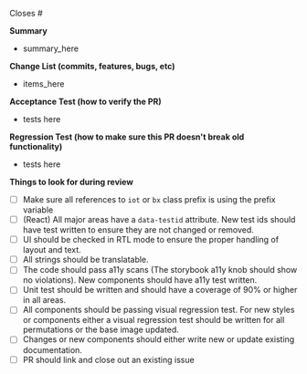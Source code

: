 Closes #

**Summary**

- summary_here

**Change List (commits, features, bugs, etc)**

- items_here

**Acceptance Test (how to verify the PR)**

- tests here

**Regression Test (how to make sure this PR doesn't break old functionality)**

- tests here

<!-- For reviewers: do not remove -->

**Things to look for during review**

- [ ] Make sure all references to `iot` or `bx` class prefix is using the prefix variable
- [ ] (React) All major areas have a `data-testid` attribute. New test ids should have test written to ensure they are not changed or removed.
- [ ] UI should be checked in RTL mode to ensure the proper handling of layout and text.
- [ ] All strings should be translatable.
- [ ] The code should pass a11y scans (The storybook a11y knob should show no violations). New components should have a11y test written.
- [ ] Unit test should be written and should have a coverage of 90% or higher in all areas.
- [ ] All components should be passing visual regression test. For new styles or components either a visual regression test should be written for all permutations or the base image updated.
- [ ] Changes or new components should either write new or update existing documentation.
- [ ] PR should link and close out an existing issue
